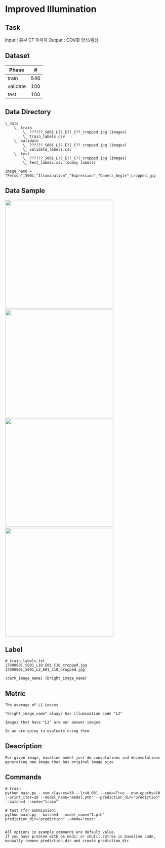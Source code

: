 # Improved Illumination

## Task
Input : 흉부 CT 이미지
Output : COVID 양성/음성

## Dataset
| Phase | # |
| - | - |
| train | 546 |
| validate | 100 |
| test | 100 |


## Data Directory
```
\_data
    \_ train
        \_ ??????_S001_L??_E??_C??_cropped.jpg (images)
        \_ train_labels.csv
    \_ validate
        \_ ??????_S001_L??_E??_C??_cropped.jpg (images)
        \_ validate_labels.csv
    \_ test
        \_ ??????_S001_L??_E??_C??_cropped.jpg (images)
        \_ test_labels.csv (dummy labels)

image_name = "Person"_S001_"Illumination"_"Expression"_"Camera_Angle"_cropped.jpg
```

## Data Sample
<img width=350 src="images_for_desc/sample_1.png"/>　　　<img width=350 src="images_for_desc/sample_2.png"/>
<img width=350 src="images_for_desc/sample_3.png"/>　　　<img width=350 src="images_for_desc/sample_4.png"/>


## Label
```
# train_labels.txt
17080801_S001_L10_E01_C10_cropped.jpg 17080801_S001_L2_E01_C10_cropped.jpg

(dark_image_name) (bright_image_name)
```

## Metric
```
The average of L1 Losses 

"bright_image_name" always has illumination code "L2"

Images that have "L2" are our answer images

So we are going to evaluate using them
```

## Description
```
For given image, baseline model just do convolutions and decovolutions generating new image that has original image size
```

## Commands
```
# train
python main.py --num_classes=38 --lr=0.001 --cuda=True --num_epochs=10 --print_iter=10 --model_name="model.pth" --prediction_dir="prediction" --batch=4 --mode="train"

# test (for submission)
python main.py --batch=4 --model_name="1.pth" --prediction_dir="prediction" --mode="test" 


All options in example commands are default value.
If you have problem with os.mkdir or shutil.rmtree in baseline code, manually remove prediction_dir and create prediction_dir
```
